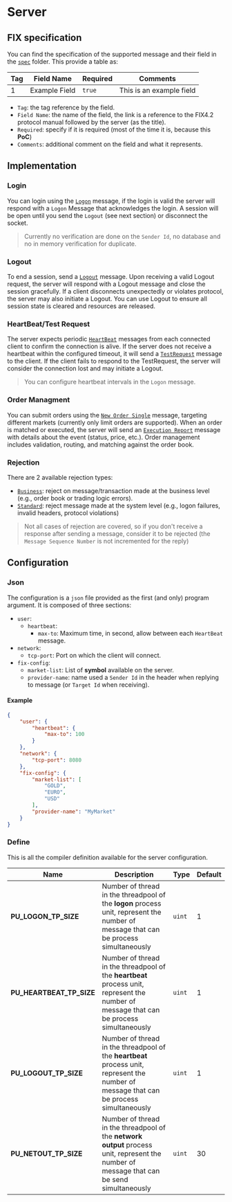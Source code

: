 # Server

## FIX specification

You can find the specification of the supported message and their field in the [`spec`](./spec/README.md) folder.
This provide a table as:

| Tag | Field Name | Required | Comments |
|---|---|---|---|
| 1 | Example Field | `true` | This is an example field |

- `Tag`: the tag reference by the field.
- `Field Name`: the name of the field, the link is a reference to the FIX4.2 protocol manual followed by the server (as the title).
- `Required`: specify if it is required (most of the time it is, because this **PoC**)
- `Comments`: additional comment on the field and what it represents.

## Implementation

### Login

You can login using the [`Logon`](./spec/Logon.md) message, if the login is valid the server will respond with a `Logon` Message that acknowledges the login. A session will be open until you send the `Logout` (see next section) or disconnect the socket.

> Currently no verification are done on the `Sender Id`, no database and no in memory verification for duplicate.

### Logout

To end a session, send a [`Logout`](./spec/Logout.md) message.
Upon receiving a valid Logout request, the server will respond with a Logout message and close the session gracefully.
If a client disconnects unexpectedly or violates protocol, the server may also initiate a Logout.
You can use Logout to ensure all session state is cleared and resources are released.

### HeartBeat/Test Request

The server expects periodic [`HeartBeat`](./spec/HeartBeat.md) messages from each connected client to confirm the connection is alive.
If the server does not receive a heartbeat within the configured timeout, it will send a [`TestRequest`](./spec/TestRequest.md) message to the client.
If the client fails to respond to the TestRequest, the server will consider the connection lost and may initiate a Logout.

> You can configure heartbeat intervals in the `Logon` message.

### Order Managment

You can submit orders using the [`New Order Single`](./spec/NewOrderSingle.md) message, targeting different markets (currently only limit orders are supported).
When an order is matched or executed, the server will send an [`Execution Report`](./spec/ExecutionReport.md) message with details about the event (status, price, etc.).
Order management includes validation, routing, and matching against the order book.

### Rejection

There are 2 available rejection types:
- [`Business`](./spec/BusinessMessageReject.md): reject on message/transaction made at the business level (e.g., order book or trading logic errors).
- [`Standard`](./spec/Reject.md): reject message made at the system level (e.g., logon failures, invalid headers, protocol violations)

> Not all cases of rejection are covered, so if you don't receive a response after sending a message, consider it to be rejected (the `Message Sequence Number` is not incremented for the reply)

## Configuration

### Json

The configuration is a `json` file provided as the first (and only) program argument. It is composed of three sections:

- `user`:
    - `heartbeat`:
        - `max-to`: Maximum time, in second, allow between each `HeartBeat` message.
- `network`:
    - `tcp-port`: Port on which the client will connect.
- `fix-config`:
    - `market-list`: List of **symbol** available on the server.
    - `provider-name`: name used a `Sender Id` in the header when replying to message (or `Target Id` when receiving).

#### Example

```json
{
    "user": {
        "heartbeat": {
            "max-to": 100
        }
    },
    "network": {
        "tcp-port": 8080
    },
    "fix-config": {
        "market-list": [
            "GOLD",
            "EURO",
            "USD"
        ],
        "provider-name": "MyMarket"
    }
}
```

### Define

This is all the compiler definition available for the server configuration.

| Name | Description | Type | Default |
|---|---|---|---|
| **PU_LOGON_TP_SIZE** | Number of thread in the threadpool of the **logon** process unit, represent the number of message that can be process simultaneously | `uint` | 1 |
| **PU_HEARTBEAT_TP_SIZE** | Number of thread in the threadpool of the **heartbeat** process unit, represent the number of message that can be process simultaneously | `uint` | 1 |
| **PU_LOGOUT_TP_SIZE** | Number of thread in the threadpool of the **heartbeat** process unit, represent the number of message that can be process simultaneously | `uint` | 1 |
| **PU_NETOUT_TP_SIZE** | Number of thread in the threadpool of the **network output** process unit, represent the number of message that can be send simultaneously | `uint` | 30 |
